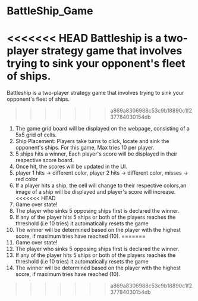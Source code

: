 # BattleShip_Game

<<<<<<< HEAD
    Battleship is a  two-player strategy game that involves trying to sink your opponent's fleet of ships.
=======
 Battleship is a  two-player strategy game that involves trying to sink your opponent's fleet of ships. 
>>>>>>> a869a8306988c53c9b18890c1f237784030154db

1. The game grid board will be displayed on the webpage, consisting of a 5x5 grid of cells.
2. Ship Placement: Players take turns to click, locate and sink the opponent's ships. For this game, Max tries 10 per player.
3. 5 ships hits a winner, Each player's score will be displayed in their respective score board.
4. Once hit, the scores will be updated in the UI.
5. player 1 hits -> different color, player 2 hits -> different color, misses -> red color
6. If a player hits a ship, the cell will change to their respective colors,an image of a ship will be displayed and player's score will increase.
<<<<<<< HEAD
7. Game over state!
8. The player who sinks 5 opposing ships first is declared the winner.
9. If any of the player hits 5 ships or both of the players reaches the threshold (i.e 10 tries) it automatically resets the game
10. The winner will be determined based on the player with the highest score, if maximum tries have reached (10).
=======
7. Game over state! 
8. The player who sinks 5 opposing ships first is declared the winner.
9. If any of the player hits 5 ships or both of the players reaches the threshold (i.e 10 tries) it automatically resets the game
10. The winner will be determined based on the player with the highest score, if maximum tries have reached (10). 

>>>>>>> a869a8306988c53c9b18890c1f237784030154db
